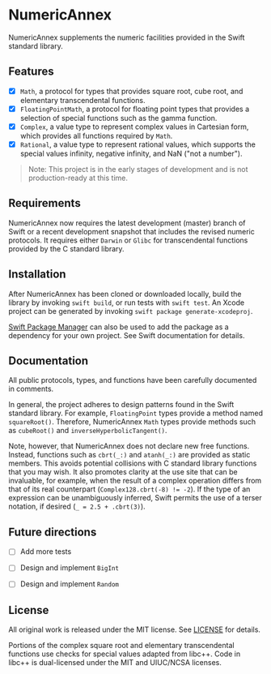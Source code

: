 # NumericAnnex

NumericAnnex supplements the numeric facilities provided in the Swift standard
library.


## Features

- [x] `Math`, a protocol for types that provides square root, cube root, and
      elementary transcendental functions.
- [x] `FloatingPointMath`, a protocol for floating point types that provides a
      selection of special functions such as the gamma function.
- [x] `Complex`, a value type to represent complex values in Cartesian form,
      which provides all functions required by `Math`.
- [x] `Rational`, a value type to represent rational values, which supports the
      special values infinity, negative infinity, and NaN ("not a number").

> Note: This project is in the early stages of development and is not
> production-ready at this time.


## Requirements

NumericAnnex now requires the latest development (master) branch of Swift or a
recent development snapshot that includes the revised numeric protocols. It
requires either `Darwin` or `Glibc` for transcendental functions provided by the
C standard library.


## Installation

After NumericAnnex has been cloned or downloaded locally, build the library by
invoking `swift build`, or run tests with `swift test`. An Xcode project can be
generated by invoking `swift package generate-xcodeproj`.

[Swift Package Manager](https://swift.org/package-manager/) can also be used to
add the package as a dependency for your own project. See Swift documentation
for details.


## Documentation

All public protocols, types, and functions have been carefully documented in
comments.

In general, the project adheres to design patterns found in the Swift standard
library. For example, `FloatingPoint` types provide a method named
`squareRoot()`. Therefore, NumericAnnex `Math` types provide methods such as
`cubeRoot()` and `inverseHyperbolicTangent()`.

Note, however, that NumericAnnex does not declare new free functions. Instead,
functions such as `cbrt(_:)` and `atanh(_:)` are provided as static members.
This avoids potential collisions with C standard library functions that you may
wish. It also promotes clarity at the use site that can be invaluable, for
example, when the result of a complex operation differs from that of its real
counterpart (`Complex128.cbrt(-8) != -2`). If the type of an expression can be
unambiguously inferred, Swift permits the use of a terser notation, if desired
(`_ = 2.5 + .cbrt(3)`).


## Future directions

- [ ] Add more tests
- [ ] Design and implement `BigInt`
- [ ] Design and implement `Random`


## License

All original work is released under the MIT license. See
[LICENSE](https://github.com/xwu/NumericAnnex/blob/master/LICENSE) for details.

Portions of the complex square root and elementary transcendental functions use
checks for special values adapted from libc++. Code in libc++ is dual-licensed
under the MIT and UIUC/NCSA licenses.
